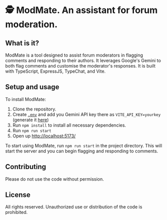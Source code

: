 # 🕵️ ModMate. An assistant for forum moderation.

## What is it?

ModMate is a tool designed to assist forum moderators in flagging comments and responding to their authors. It leverages Google's Gemini to both flag comments and customise the moderator's responses. It is built with TypeScript, ExpressJS, TypeChat, and Vite.

## Setup and usage

To install ModMate:

1. Clone the repository.
2. Create [`.env`](.env) and add you Gemini API key there as `VITE_API_KEY=yourkey` (generate it [here](https://makersuite.google.com/app/apikey))
3. Run `npm install` to install all necessary dependencies.
4. Run `npm run start`
5. Open up [http://localhost:5173/](http://localhost:5173/)

To start using ModMate, run `npm run start` in the project directory. This will start the server and you can begin flagging and responding to comments.

## Contributing

Please do not use the code without permission.

## License

All rights reserved. Unauthorized use or distribution of the code is prohibited.
